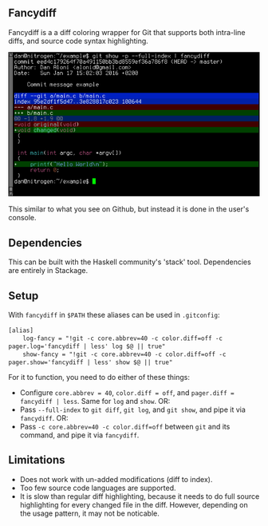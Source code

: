 ## Fancydiff

Fancydiff is a a diff coloring wrapper for Git that supports both intra-line diffs, and source code syntax highlighting.

<img src="doc/fancydiff-example.png">

This similar to what you see on Github, but instead it is done in the user's console.

## Dependencies

This can be built with the Haskell community's 'stack' tool. Dependencies are entirely in Stackage.

## Setup

With `fancydiff` in `$PATH` these aliases can be used in `.gitconfig`:

```
[alias]
    log-fancy = "!git -c core.abbrev=40 -c color.diff=off -c pager.log='fancydiff | less' log $@ || true"
    show-fancy = "!git -c core.abbrev=40 -c color.diff=off -c pager.show='fancydiff | less' show $@ || true"
```

For it to function, you need to do either of these things:
 * Configure `core.abbrev = 40`, `color.diff = off`, and `pager.diff = fancydiff | less`. Same for `log` and `show`.
 OR:
 * Pass `--full-index` to `git diff`, `git log`, and `git show`, and pipe it via `fancydiff`.
 OR:
 * Pass `-c core.abbrev=40 -c color.diff=off` between `git` and its command, and pipe it via `fancydiff`.

## Limitations

 * Does not work with un-added modifications (diff to index).
 * Too few source code languages are supported.
 * It is slow than regular diff highlighting, because it needs to do full source highlighting for every changed file in the diff. However, depending on the
usage pattern, it may not be noticable.
